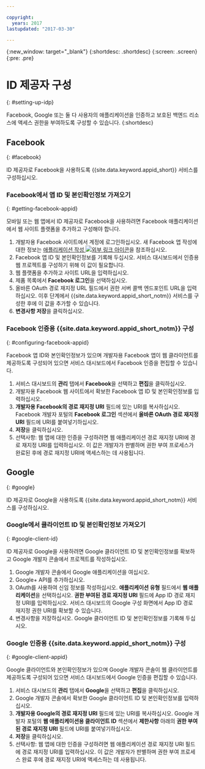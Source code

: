 ```yaml
---

copyright:
  years: 2017
lastupdated: "2017-03-30"

---
```


{:new_window: target="_blank"}
{:shortdesc: .shortdesc}
{:screen: .screen}
{:pre: .pre}

# ID 제공자 구성
{: #setting-up-idp}

Facebook, Google 또는 둘 다 사용자의 애플리케이션을 인증하고 보호된 백엔드 리소스에 액세스 권한을 부여하도록 구성할 수 있습니다.
{:shortdesc}


## Facebook
{: #facebook}

ID 제공자로 Facebook을 사용하도록 {{site.data.keyword.appid_short}} 서비스를 구성하십시오. 

<!--- ### Sequence diagram
{: #facebook-sequence-diagram}--->

### Facebook에서 앱 ID 및 본인확인정보 가져오기
{: #getting-facebook-appid}

모바일 또는 웹 앱에서 ID 제공자로 Facebook을 사용하려면 Facebook 애플리케이션에서 웹 사이트 플랫폼을 추가하고 구성해야 합니다. 

1. 개발자용 Facebook 사이트에서 계정에 로그인하십시오. 새 Facebook 앱 작성에 대한 정보는 <a href="https://developers.facebook.com/docs/apps/register" target="_blank">애플리케이션 작성 <img src="../../icons/launch-glyph.svg" alt="외부 링크 아이콘"></a>을 참조하십시오.
2. Facebook 앱 ID 및 본인확인정보를 기록해 두십시오. 서비스 대시보드에서 인증용 웹 프로젝트를 구성하기 위해 이 값이 필요합니다. 
3. 웹 플랫폼을 추가하고 사이트 URL을 입력하십시오.
4. 제품 목록에서 **Facebook 로그인**을 선택하십시오.
5. 올바른 OAuth 경로 재지정 URL 필드에서 권한 서버 콜백 엔드포인트 URL을 입력하십시오. 이후 단계에서 {{site.data.keyword.appid_short_notm}} 서비스를 구성한 후에 이 값을 추가할 수 있습니다. 
6. **변경사항 저장**을 클릭하십시오.

### Facebook 인증용 {{site.data.keyword.appid_short_notm}} 구성
{: #configuring-facebook-appid}

Facebook 앱 ID와 본인확인정보가 있으며 개발자용 Facebook 앱이 웹 클라이언트를 제공하도록 구성되어 있으면 서비스 대시보드에서 Facebook 인증을 편집할 수 있습니다. 

1. 서비스 대시보드의 **관리** 탭에서 **Facebook**을 선택하고 **편집**을 클릭하십시오. 
2. 개발자용 Facebook 웹 사이트에서 확보한 Facebook 앱 ID 및 본인확인정보를 입력하십시오. 
3. **개발자용 Facebook의 경로 재지정 URI** 필드에 있는 URI를 복사하십시오. Facebook 개발자 포털의 **Facebook 로그인** 섹션에서 **올바른 OAuth 경로 재지정 URI** 필드에 URI를 붙여넣기하십시오. 
4. **저장**을 클릭하십시오.
5. 선택사항: 웹 앱에 대한 인증을 구성하려면 웹 애플리케이션 경로 재지정 URI에 경로 재지정 URI를 입력하십시오. 이 값은 개발자가 판별하며 권한 부여 프로세스가 완료된 후에 경로 재지정 URI에 액세스하는 데 사용됩니다. 


## Google
{: #google}

ID 제공자로 Google을 사용하도록 {{site.data.keyword.appid_short_notm}} 서비스를 구성하십시오. 

<!--- ### Sequence diagram
{: #google-sequence-diagram}--->

### Google에서 클라이언트 ID 및 본인확인정보 가져오기
{: #google-client-id}

ID 제공자로 Google을 사용하려면 Google 클라이언트 ID 및 본인확인정보를 확보하고 Google 개발자 콘솔에서 프로젝트를 작성하십시오. 

1. Google 개발자 콘솔에서 Google 애플리케이션을 여십시오. 
2. Google+ API를 추가하십시오.
3. OAuth를 사용하여 신임 정보를 작성하십시오. **애플리케이션 유형** 필드에서 **웹 애플리케이션**을 선택하십시오. **권한 부여된 경로 재지정 URI** 필드에 App ID 경로 재지정 URI를 입력하십시오. 서비스 대시보드의 Google 구성 화면에서 App ID 경로 재지정 권한 URI를 확보할 수 있습니다. 
4. 변경사항을 저장하십시오. Google 클라이언트 ID 및 본인확인정보를 기록해 두십시오.




### Google 인증용 {{site.data.keyword.appid_short_notm}} 구성
{: #google-client-appid}

Google 클라이언트와 본인확인정보가 있으며 Google 개발자 콘솔이 웹 클라이언트를 제공하도록 구성되어 있으면 서비스 대시보드에서 Google 인증을 편집할 수 있습니다. 

1. 서비스 대시보드의 **관리** 탭에서 **Google**을 선택하고 **편집**을 클릭하십시오. 
3. Google 개발자 콘솔에서 확보한 Google 클라이언트 ID 및 본인확인정보를 입력하십시오.
4. **개발자용 Google의 경로 재지정 URI** 필드에 있는 URI를 복사하십시오. Google 개발자 포털의 **웹 애플리케이션용 클라이언트 ID** 섹션에서 **제한사항** 아래의 **권한 부여된 경로 재지정 URI** 필드에 URI를 붙여넣기하십시오. 
5. **저장**을 클릭하십시오.
6. 선택사항: 웹 앱에 대한 인증을 구성하려면 웹 애플리케이션 경로 재지정 URI 필드에 경로 재지정 URI를 입력하십시오. 이 값은 개발자가 판별하며 권한 부여 프로세스 완료 후에 경로 재지정 URI에 액세스하는 데 사용됩니다. 



<!---[## Bring your own OAuth2/OIDC identity provider
{: #oauth2}

### About
{: #oauth2-about}
### Sequence diagram
{: #oauth2-sequence-diagram}
### Configuring AppID for BYOIDP OAuth2 authentication
{: #oauth2-appid} SHAWNA: Is this Interconnect?]--->
